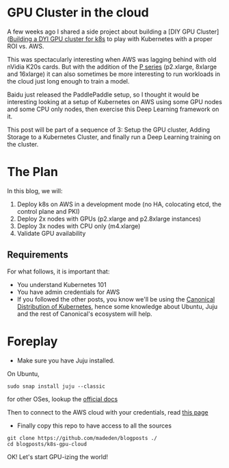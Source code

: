 # GPU Cluster in the cloud

A few weeks ago I shared a side project about building a [DIY GPU Cluster]([Building a DYI GPU cluster for k8s](https://hackernoon.com/installing-a-diy-bare-metal-gpu-cluster-for-kubernetes-364200254187) to play with Kubernetes with a proper ROI vs. AWS. 

This was spectacularly interesting when AWS was lagging behind with old nVidia K20s cards. But with the addition of the [P series](https://aws.amazon.com/ec2/instance-types/#p2) (p2.xlarge, 8xlarge and 16xlarge) it can also sometimes be more interesting to run workloads in the cloud just long enough to train a model. 

Baidu just released the PaddlePaddle setup, so I thought it would be interesting looking at a setup of Kubernetes on AWS using some GPU nodes and some CPU only nodes, then exercise this Deep Learning framework on it. 

This post will be part of a sequence of 3: Setup the GPU cluster, Adding Storage to a Kubernetes Cluster, and finally run a Deep Learning training on the cluster.

# The Plan

In this blog, we will: 

1. Deploy k8s on AWS in a development mode (no HA, colocating etcd, the control plane and PKI)
2. Deploy 2x nodes with GPUs (p2.xlarge and p2.8xlarge instances)
3. Deploy 3x nodes with CPU only (m4.xlarge)
4. Validate GPU availability

## Requirements

For what follows, it is important that: 

* You understand Kubernetes 101
* You have admin credentials for AWS
* If you followed the other posts, you know we'll be using the [Canonical Distribution of Kubernetes](https://www.ubuntu.com/cloud/kubernetes), hence some knowledge about Ubuntu, Juju and the rest of Canonical's ecosystem will help. 

# Foreplay

* Make sure you have Juju installed. 

On Ubuntu, 

```
sudo snap install juju --classic 
```

for other OSes, lookup the [official docs](https://jujucharms.com/docs/2.0/getting-started-general)

Then to connect to the AWS cloud with your credentials, read [this page](https://jujucharms.com/docs/2.0/help-aws)

* Finally copy this repo to have access to all the sources

```
git clone https://github.com/madeden/blogposts ./
cd blogposts/k8s-gpu-cloud
```

OK! Let's start GPU-izing the world! 


